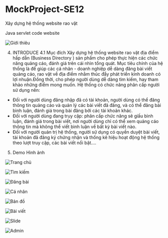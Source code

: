 # MockProject-SE12

Xây dựng hệ thống website rao vặt

Java servlet code website

![Giới thiêu](https://github.com/bcat95/MockProject-SE12/blob/master/screenshot/Slide.PNG?raw=true)

4.	INTRODUCE
4.1	Mục đích
Xây dựng hệ thống website rao vặt địa điểm hấp dẫn (Business Directory ) sản phẩm cho phép thực hiện các chức năng quảng cáo, đánh giá trên cái nhìn tổng quát.
Mục tiêu chính của hệ thống là để giúp các cá nhân - doanh nghiệp dễ dàng đăng bài viết quảng cáo, rao vặt về địa điểm nhằm thúc đẩy phát triển kinh doanh có lợi nhuận.Đồng thời, cho phép người dùng dễ dàng tìm kiếm, hay tham khảo những điểm mong muốn.
Hệ thống có chức năng phân cấp người sử dụng nên:
- Đối với người dùng đăng nhập đã có tài khoản, người dùng có thể đăng thông tin quảng cáo và quản lý các bài viết đã đăng, và có thể đăng bài bình luận, đánh giá trong bài đăng bởi các tài khoản khác.
- Đối với người dùng đang truy cập: phân cấp chức năng sẽ giấu bình luận, đánh giá trong bài viết, nơi người dùng chỉ có thể xem quảng cáo thông tin mà không thể viết bình luận về bất kỳ bài viết nào.
- Đối với người quản trị hệ thống, người sử dụng có quyền duyệt bài viết, tài khoản đã đăng ký chứng nhận và thống kê hiệu hoạt động hệ thống theo lượt truy cập, các bài viết nổi bật....

5.	Demo Hình ảnh

![Trang chủ](https://github.com/bcat95/MockProject-SE12/blob/master/screenshot/trang%20chu.png)

![Tìm kiếm](https://github.com/bcat95/MockProject-SE12/blob/master/screenshot/tim%20kiem.png?raw=true)

![Đăng bài](https://github.com/bcat95/MockProject-SE12/blob/master/screenshot/dang%20bai.png?raw=true)

![Cá nhân](https://github.com/bcat95/MockProject-SE12/blob/master/screenshot/ca%20nhan.png?raw=true)

![Bản đồ](https://github.com/bcat95/MockProject-SE12/blob/master/screenshot/ban%20do.png?raw=true)

![Bài viết](https://github.com/bcat95/MockProject-SE12/blob/master/screenshot/bai%20viet.png?raw=true)

![Slide](https://github.com/bcat95/MockProject-SE12/blob/master/screenshot/ban%20do.png?raw=true)

![Admin](https://github.com/bcat95/MockProject-SE12/blob/master/screenshot/admin.png?raw=true)




